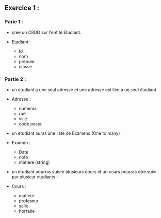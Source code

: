 ## Exercice 1 :

### Parie 1 :

- cree un CRUD sur l'entité Etudiant.

- Etudiant : 
    - Id
    - nom
    - prenom
    - classe


### Partie 2 :

- un etudiant a une seul adresse et une adresse est liée a un seul étudiant
    
- Adresse :
    - numeros
    - rue
    - ville
    - code postal

- un etudiant auras une liste de Examens (One to many)
- Examen :
    - Date
    - note
    - matiere (string)

- un etudiant pourras suivre plusieurs cours et un cours pourras etre suivi par plusieur étudiants :
- Cours :
    - matiere
    - profeseur
    - salle
    - horraire

